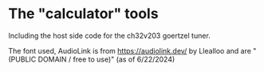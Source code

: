 # The "calculator" tools

Including the host side code for the ch32v203 goertzel tuner.

The font used, AudioLink is from https://audiolink.dev/ by Llealloo and are "(PUBLIC DOMAIN / free to use)" (as of 6/22/2024)

